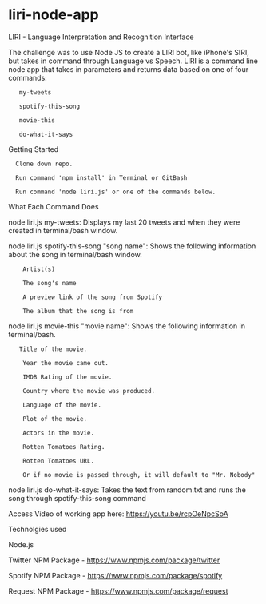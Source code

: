 # liri-node-app

LIRI - Language Interpretation and Recognition Interface

The challenge was to use Node JS to create a LIRI bot, like iPhone's SIRI, but takes in command through Language vs Speech. LIRI is a command line node app that takes in parameters and returns data based on one of four commands:

       my-tweets

       spotify-this-song

       movie-this

       do-what-it-says

Getting Started

      Clone down repo.

      Run command 'npm install' in Terminal or GitBash
    
      Run command 'node liri.js' or one of the commands below.

What Each Command Does

  node liri.js my-tweets: Displays my last 20 tweets and when they were created in terminal/bash window.

  node liri.js spotify-this-song "song name": Shows the following information about the song in terminal/bash window.
 
        Artist(s)

        The song's name

        A preview link of the song from Spotify

        The album that the song is from

node liri.js movie-this "movie name": Shows the following information in terminal/bash.

       Title of the movie.

        Year the movie came out.

        IMDB Rating of the movie.

        Country where the movie was produced.

        Language of the movie.

        Plot of the movie.

        Actors in the movie.

        Rotten Tomatoes Rating.

        Rotten Tomatoes URL.

        Or if no movie is passed through, it will default to "Mr. Nobody"

node liri.js do-what-it-says: Takes the text from random.txt and runs the song through spotify-this-song command

Access Video of working app here: https://youtu.be/rcpOeNpcSoA

Technolgies used

Node.js

Twitter NPM Package - https://www.npmjs.com/package/twitter

Spotify NPM Package - https://www.npmjs.com/package/spotify

Request NPM Package - https://www.npmjs.com/package/request

